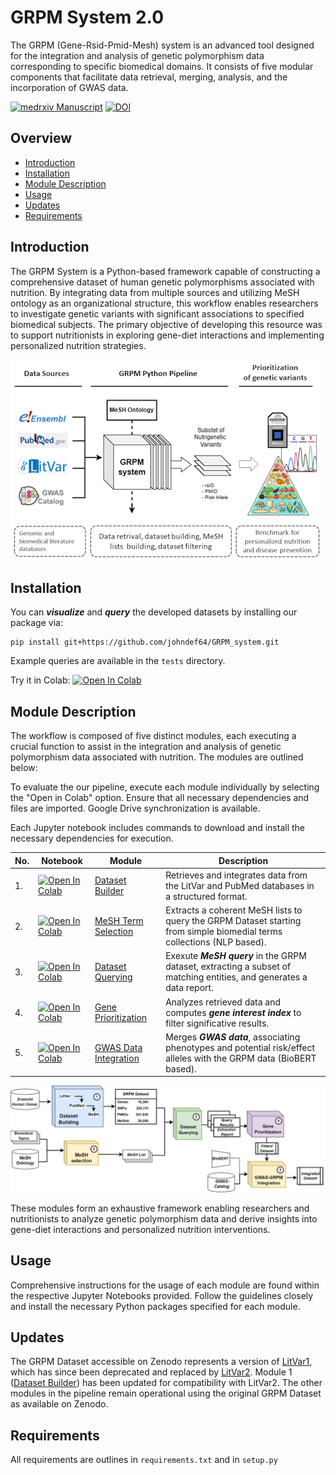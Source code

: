 # GRPM System 2.0

The GRPM (Gene-Rsid-Pmid-Mesh) system is an advanced tool designed for the integration and analysis of genetic polymorphism data corresponding to specific biomedical domains. It consists of five modular components that facilitate data retrieval, merging, analysis, and the incorporation of GWAS data.

[![medrxiv Manuscript](https://img.shields.io/badge/medrxiv-10.1101/2023.08.04.23293659-blue.svg)](https://www.medrxiv.org/content/10.1101/2023.08.04.23293659v1.full.pdf+html) [![DOI](https://zenodo.org/badge/DOI/10.5281/zenodo.8205724.svg)](https://doi.org/10.5281/zenodo.8205724)

## Overview

- [Introduction](#introduction)
- [Installation](#installation)
- [Module Description](#modules)
- [Usage](#usage)
- [Updates](#updates)
- [Requirements](#requirements)

## Introduction

The GRPM System is a Python-based framework capable of constructing a comprehensive dataset of human genetic polymorphisms associated with nutrition. By integrating data from multiple sources and utilizing MeSH ontology as an organizational structure, this workflow enables researchers to investigate genetic variants with significant associations to specified biomedical subjects. The primary objective of developing this resource was to support nutritionists in exploring gene-diet interactions and implementing personalized nutrition strategies.

![Graphical Abstract](misc/graphical_abstract_s.png)


## Installation

You can ***visualize*** and ***query*** the developed datasets by installing our package via:

```
pip install git+https://github.com/johndef64/GRPM_system.git
```

Example queries are available in the `tests` directory. 

Try it in Colab: [![Open In Colab](https://colab.research.google.com/assets/colab-badge.svg)](https://colab.research.google.com/github/johndef64/GRPM_system/blob/main/test.ipynb) 



## Module Description

The workflow is composed of five distinct modules, each executing a crucial function to assist in the integration and analysis of genetic polymorphism data associated with nutrition. The modules are outlined below:

To evaluate the our pipeline, execute each module individually by selecting the "Open in Colab" option. Ensure that all necessary dependencies and files are imported. Google Drive synchronization is available.

Each Jupyter notebook includes commands to download and install the necessary dependencies for execution.

| No. | Notebook | Module                                                                                                          | Description                                                                                                            |
| --- | --- |-----------------------------------------------------------------------------------------------------------------|------------------------------------------------------------------------------------------------------------------------|
| 1. | [![Open In Colab](https://colab.research.google.com/assets/colab-badge.svg)](https://colab.research.google.com/github/johndef64/GRPM_system/blob/main/GRPM_01_main_dataset_build.ipynb) | [Dataset Builder](https://github.com/johndef64/GRPM_system/blob/main/GRPM_01_main_dataset_build.ipynb)          | Retrieves and integrates data from the LitVar and PubMed databases in a structured format.                             |
| 2. | [![Open In Colab](https://colab.research.google.com/assets/colab-badge.svg)](https://colab.research.google.com/github/johndef64/GRPM_system/blob/main/GRPM_02_mesh_selection.ipynb) | [MeSH Term Selection](https://github.com/johndef64/GRPM_system/blob/main/GRPM_02_mesh_selection.ipynb)          | Extracts a coherent MeSH lists to query the GRPM Dataset starting from simple biomedial terms collections (NLP based). |
| 3. | [![Open In Colab](https://colab.research.google.com/assets/colab-badge.svg)](https://colab.research.google.com/github/johndef64/GRPM_system/blob/main/GRPM_03_dataset_querying.ipynb) | [Dataset Querying](https://github.com/johndef64/GRPM_system/blob/main/GRPM_03_dataset_querying.ipynb)           | Exexute ***MeSH query*** in the GRPM dataset, extracting a subset of matching entities, and generates a data report.   |
| 4. | [![Open In Colab](https://colab.research.google.com/assets/colab-badge.svg)](https://colab.research.google.com/github/johndef64/GRPM_system/blob/main/GRPM_04_data_analysis.ipynb) | [Gene Prioritization](https://github.com/johndef64/GRPM_system/blob/main/GRPM_04_data_analysis.ipynb)  | Analyzes retrieved data and computes ***gene interest index*** to filter significative results.                        |
| 5. | [![Open In Colab](https://colab.research.google.com/assets/colab-badge.svg)](https://colab.research.google.com/github/johndef64/GRPM_system/blob/main/GRPM_05_gwas_grpm_integration.ipynb) | [GWAS Data Integration](https://github.com/johndef64/GRPM_system/blob/main/GRPM_05_gwas_grpm_integration.ipynb) | Merges ***GWAS data***, associating phenotypes and potential risk/effect alleles with the GRPM data (BioBERT based).   |

![GRPM system: Integrating Genetic Polymorphism Data with PMIDs and MeSH Terms to Retrieve Genes and rsIDs for Biomedical Research Fields. GRPM Dataset: pcg, protein coding genes; rna, RNA genes; pseudo, pseudogenes; in parentheses, dataset shape.](misc/grpm_system_v2.png)

These modules form an exhaustive framework enabling researchers and nutritionists to analyze genetic polymorphism data and derive insights into gene-diet interactions and personalized nutrition interventions.


## Usage

Comprehensive instructions for the usage of each module are found within the respective Jupyter Notebooks provided. Follow the guidelines closely and install the necessary Python packages specified for each module.

## Updates

The GRPM Dataset accessible on Zenodo represents a version of [LitVar1](https://www.ncbi.nlm.nih.gov/CBBresearch/Lu/Demo/LitVar/help.html), which has since been deprecated and replaced by [LitVar2](https://www.ncbi.nlm.nih.gov/research/litvar2/). Module 1 ([Dataset Builder](https://github.com/johndef64/GRPM_system/blob/main/GRPM_01_dataset_builder.ipynb)) has been updated for compatibility with LitVar2. The other modules in the pipeline remain operational using the original GRPM Dataset as available on Zenodo.


## Requirements

All requirements are outlines in  `requirements.txt` and in  `setup.py`
